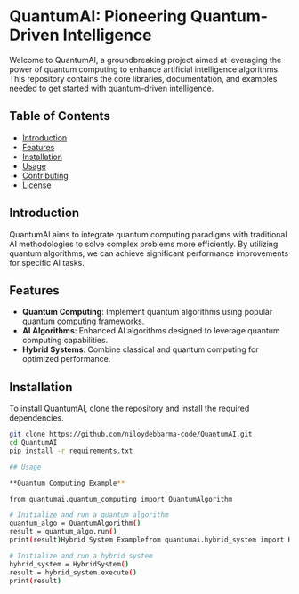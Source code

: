 # QuantumAI: Pioneering Quantum-Driven Intelligence

Welcome to QuantumAI, a groundbreaking project aimed at leveraging the power of quantum computing to enhance artificial intelligence algorithms. This repository contains the core libraries, documentation, and examples needed to get started with quantum-driven intelligence.

## Table of Contents
- [Introduction](#introduction)
- [Features](#features)
- [Installation](#installation)
- [Usage](#usage)
- [Contributing](#contributing)
- [License](#license)

## Introduction
QuantumAI aims to integrate quantum computing paradigms with traditional AI methodologies to solve complex problems more efficiently. By utilizing quantum algorithms, we can achieve significant performance improvements for specific AI tasks.

## Features
- **Quantum Computing**: Implement quantum algorithms using popular quantum computing frameworks.
- **AI Algorithms**: Enhanced AI algorithms designed to leverage quantum computing capabilities.
- **Hybrid Systems**: Combine classical and quantum computing for optimized performance.

## Installation
To install QuantumAI, clone the repository and install the required dependencies.

```bash
git clone https://github.com/niloydebbarma-code/QuantumAI.git
cd QuantumAI
pip install -r requirements.txt

## Usage

**Quantum Computing Example**

from quantumai.quantum_computing import QuantumAlgorithm

# Initialize and run a quantum algorithm
quantum_algo = QuantumAlgorithm()
result = quantum_algo.run()
print(result)Hybrid System Examplefrom quantumai.hybrid_system import HybridSystem

# Initialize and run a hybrid system
hybrid_system = HybridSystem()
result = hybrid_system.execute()
print(result)